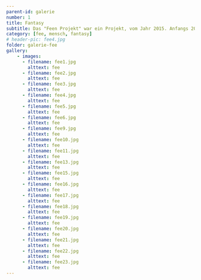 ```yaml
---
parent-id: galerie
number: 1
title: Fantasy 
subtitle: Das "Feen Projekt" war ein Projekt, vom Jahr 2015. Anfangs 2015 begann ich Shootings zu machen und wollte anhand schön/speziell geschminkter Modellen mit jeweils einem Thema, das mittels Kleidung und Kopfschmuck umgesetzt wurde, verschiedene Lichtverhältnisse und Locationsituationen üben. 
category: [fee, mensch, fantasy]
# header-pic: fee4.jpg
folder: galerie-fee
gallery:
    - images:
      - filename: fee1.jpg
        alttext: fee
      - filename: fee2.jpg
        alttext: fee
      - filename: fee3.jpg
        alttext: fee
      - filename: fee4.jpg
        alttext: fee
      - filename: fee5.jpg
        alttext: fee
      - filename: fee6.jpg
        alttext: fee
      - filename: fee9.jpg
        alttext: fee
      - filename: fee10.jpg
        alttext: fee
      - filename: fee11.jpg
        alttext: fee
      - filename: fee13.jpg
        alttext: fee
      - filename: fee15.jpg
        alttext: fee
      - filename: fee16.jpg
        alttext: fee
      - filename: fee17.jpg
        alttext: fee
      - filename: fee18.jpg
        alttext: fee
      - filename: fee19.jpg
        alttext: fee
      - filename: fee20.jpg
        alttext: fee
      - filename: fee21.jpg
        alttext: fee
      - filename: fee22.jpg
        alttext: fee
      - filename: fee23.jpg
        alttext: fee
---
```

<!-- beschreibender Text hier -->
